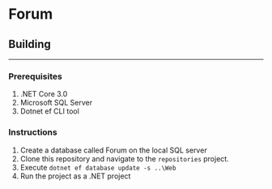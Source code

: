 
# Forum

## Building
---
### Prerequisites

1. .NET Core 3.0
2. Microsoft SQL Server
3. Dotnet ef CLI tool

### Instructions

1. Create a database called Forum on the local SQL server
2. Clone this repository and navigate to the `repositories` project.
3. Execute `dotnet ef database update -s ..\Web`
4. Run the project as a .NET project